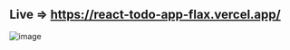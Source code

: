 ## Live => https://react-todo-app-flax.vercel.app/

![image](https://user-images.githubusercontent.com/112820784/200137500-4890c991-f8f5-4fbc-85cc-86c029a2caa8.png)
